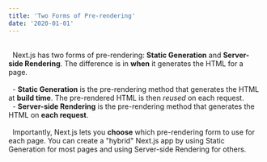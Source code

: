 ```yaml
---
title: 'Two Forms of Pre-rendering'
date: '2020-01-01'
---
```

\
&nbsp;
Next.js has two forms of pre-rendering: **Static Generation** and **Server-side Rendering**. The difference is in **when** it generates the HTML for a page.
\
&nbsp;
\
&nbsp;
\- **Static Generation** is the pre-rendering method that generates the HTML at **build time**. The pre-rendered HTML is then _reused_ on each request.
\
&nbsp;
\- **Server-side Rendering** is the pre-rendering method that generates the HTML on **each request**.
\
&nbsp;
\
&nbsp;
Importantly, Next.js lets you **choose** which pre-rendering form to use for each page. You can create a "hybrid" Next.js app by using Static Generation for most pages and using Server-side Rendering for others.